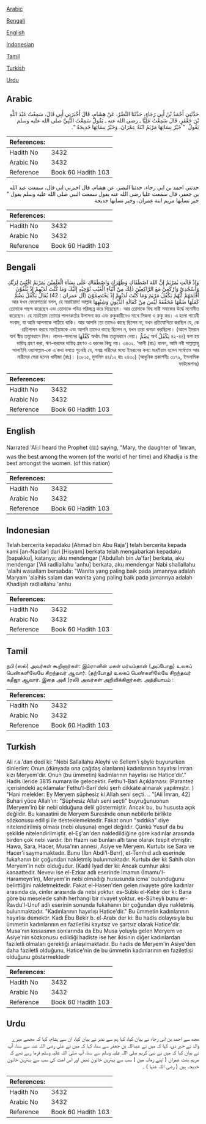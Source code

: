 [Arabic](#arabic)

[Bengali](#bengali)

[English](#english)

[Indonesian](#indonesian)

[Tamil](#tamil)

[Turkish](#turkish)

[Urdu](#urdu)

## Arabic


<div dir="rtl" lang="ar" style={{fontSize:'larger',backgroundColor:'#f8f9fa',padding:20}}>
حَدَّثَنِي أَحْمَدُ بْنُ أَبِي رَجَاءٍ، حَدَّثَنَا النَّضْرُ، عَنْ هِشَامٍ، قَالَ أَخْبَرَنِي أَبِي قَالَ، سَمِعْتُ عَبْدَ اللَّهِ بْنَ جَعْفَرٍ، قَالَ سَمِعْتُ عَلِيًّا ـ رضى الله عنه ـ يَقُولُ سَمِعْتُ النَّبِيَّ صلى الله عليه وسلم يَقُولُ ‏ "‏ خَيْرُ نِسَائِهَا مَرْيَمُ ابْنَةُ عِمْرَانَ، وَخَيْرُ نِسَائِهَا خَدِيجَةُ ‏"‏‏.‏
</div>
<div style={{backgroundColor:'#f8f9fa',padding:20, marginBottom: 10}}><table> <thead> <tr> <th>References:</th> <th></th> </tr> </thead> <tbody><tr><td>Hadith No</td><td>3432</td></tr><tr><td>Arabic No</td><td>3432</td></tr><tr><td>Reference</td><td>Book 60 Hadith 103</td></tr></tbody></table></div>


<div dir="rtl" lang="ar" style={{fontSize:'larger',backgroundColor:'#f8f9fa',padding:20}}>
حدثني احمد بن ابي رجاء، حدثنا النضر، عن هشام، قال اخبرني ابي قال، سمعت عبد الله بن جعفر، قال سمعت عليا رضى الله عنه يقول سمعت النبي صلى الله عليه وسلم يقول " خير نسايها مريم ابنة عمران، وخير نسايها خديجة
</div>
<div style={{backgroundColor:'#f8f9fa',padding:20, marginBottom: 10}}><table> <thead> <tr> <th>References:</th> <th></th> </tr> </thead> <tbody><tr><td>Hadith No</td><td>3432</td></tr><tr><td>Arabic No</td><td>3432</td></tr><tr><td>Reference</td><td>Book 60 Hadith 103</td></tr></tbody></table></div>

## Bengali


<div dir="rtl" lang="bn" style={{fontSize:'larger',backgroundColor:'#f8f9fa',padding:20}}>
وَإِذْ قَالَتِ يٰمَرْيَمُ إِنَّ اللهَ اصْطَفَاكِ وَطَهَّرَكِ وَاصْطَفَاكِ عَلٰى نِسَآءِ الْعٰلَمِيْنَ يٰمَرْيَمُ اقْنُتِيْ لِرَبِّكِ وَاسْجُدِيْ وَارْكَعِيْ مَعَ الرَّاكِعِيْنَ ذٰلِكَ مِنْ أَنْبَآءِ الْغَيْبِ نُوْحِيْهِ إِلَيْكَ وَمَا كُنْتَ لَدَيْهِمْ إِذْ يُلْقُوْنَ أَقْلٰمَهُمْ أَيُّهُمْ يَكْفُلُ مَرْيَمَ وَمَا كُنْتَ لَدَيْهِمْ إِذْ يَخْتَصِمُوْنَ (آل عمران : 42) يُقَالُ يَكْفُلُ يَضُمُّ كَفَلَهَا ضَمَّهَا مُخَفَّفَةً لَيْسَ مِنْ كَفَالَةِ الدُّيُونِ وَشِبْهِهَا আর যখন ফেরেশতারা বলল, হে মারইয়াম! আল্লাহ তোমাকে পছন্দ করেছেন এবং তোমাকে পবিত্র পরিচ্ছন্ন করে দিয়েছেন। আর তোমাকে বিশ্ব নারী সমাজের উর্দ্ধে মনোনীত করেছেন। হে মারইয়াম তোমার পালনকর্তার উপাসনা কর এবং রুকুকারীদেও সাথে সিজদা ও রুকু কর। এ হলো গায়েবী সংবাদ, যা আমি আপনাকে পাঠিয়ে থাকি। আর আপনি তো তাদেও কাছে ছিলেন না, যখন প্রতিযোগিতা করছিল যে, কে প্রতিপালন করবে মারইয়ামকে এবং আপনি তাদেও কাছে ছিলেন ন, যখন তারা ঝগড়া করছিলো। (আলে ইমরান ৪২-৪৪) বলা হয় يَكْفُلُ অর্থ يَضُمُّ অর্থাৎ নিজ তত্ত্বাবধানে নেয়া। كَفَّلَهَا অর্থ স্বীয় তত্ত্বাবধানে নিল। লালন-পালনের দায়িত্ব গ্রহণ করা, ঋণ-করযের দায়িত্ব গ্রহণও এ ধরনের কিছু নয়। ৩৪৩২. ‘আলী (রাঃ) বলেন, আমি নবী সাল্লাল্লাহু আলাইহি ওয়াসাল্লাম-কে এ কথা বলতে শুনেছি যে, সমগ্র নারীদের মধ্যে ইমরানের কন্যা মারইয়াম হলেন সর্বোত্তম আর নারীদের সেরা হলেন খাদীজা (রাঃ)। (৩৮১৫, মুসলিম ৪৪/১২ হাঃ ২৪৩০) (আধুনিক প্রকাশনীঃ ৩১৭৯, ইসলামিক ফাউন্ডেশনঃ)
</div>
<div style={{backgroundColor:'#f8f9fa',padding:20, marginBottom: 10}}><table> <thead> <tr> <th>References:</th> <th></th> </tr> </thead> <tbody><tr><td>Hadith No</td><td>3432</td></tr><tr><td>Arabic No</td><td>3432</td></tr><tr><td>Reference</td><td>Book 60 Hadith 103</td></tr></tbody></table></div>

## English


<div dir="ltr" lang="en" style={{fontSize:'larger',backgroundColor:'#f8f9fa',padding:20}}>
Narrated 'Ali:I heard the Prophet (ﷺ) saying, "Mary, the daughter of 'Imran, was the best among the women (of the world of her time) and Khadija is the best amongst the women. (of this nation)
</div>
<div style={{backgroundColor:'#f8f9fa',padding:20, marginBottom: 10}}><table> <thead> <tr> <th>References:</th> <th></th> </tr> </thead> <tbody><tr><td>Hadith No</td><td>3432</td></tr><tr><td>Arabic No</td><td>3432</td></tr><tr><td>Reference</td><td>Book 60 Hadith 103</td></tr></tbody></table></div>

## Indonesian


<div dir="ltr" lang="id" style={{fontSize:'larger',backgroundColor:'#f8f9fa',padding:20}}>
Telah bercerita kepadaku [Ahmad bin Abu Raja'] telah bercerita kepada kami [an-Nadlar] dari [Hisyam] berkata telah mengabarkan kepadaku [bapakku], katanya; aku mendengar ['Abdullah bin Ja'far] berkata, aku mendengar ['Ali radliallahu 'anhu] berkata, aku mendengar Nabi shallallahu 'alaihi wasallam bersabda: "Wanita yang paling baik pada jamannya adalah Maryam 'alaihis salam dan wanita yang paling baik pada jamannya adalah Khadijah radliallahu 'anhu
</div>
<div style={{backgroundColor:'#f8f9fa',padding:20, marginBottom: 10}}><table> <thead> <tr> <th>References:</th> <th></th> </tr> </thead> <tbody><tr><td>Hadith No</td><td>3432</td></tr><tr><td>Arabic No</td><td>3432</td></tr><tr><td>Reference</td><td>Book 60 Hadith 103</td></tr></tbody></table></div>

## Tamil


<div dir="ltr" lang="ta" style={{fontSize:'larger',backgroundColor:'#f8f9fa',padding:20}}>
நபி (ஸல்) அவர்கள் கூறினார்கள்: இம்ரானின் மகள் மர்யம்தான் (அப்போது) உலகப் பெண்களிலேயே சிறந்தவர் ஆவார். (தற்போது) உலகப் பெண்களிலேயே சிறந்தவர் கதீஜா ஆவார். இதை அலீ (ரலி) அவர்கள் அறிவிக்கிறார்கள். அத்தியாயம் :
</div>
<div style={{backgroundColor:'#f8f9fa',padding:20, marginBottom: 10}}><table> <thead> <tr> <th>References:</th> <th></th> </tr> </thead> <tbody><tr><td>Hadith No</td><td>3432</td></tr><tr><td>Arabic No</td><td>3432</td></tr><tr><td>Reference</td><td>Book 60 Hadith 103</td></tr></tbody></table></div>

## Turkish


<div dir="ltr" lang="tr" style={{fontSize:'larger',backgroundColor:'#f8f9fa',padding:20}}>
Ali r.a.'dan dedi ki: "Nebi Sallallahu Aleyhi ve Sellem'i şöyle buyururken dinledim: Onun (dünyada ona çağdaş olanların) kadınlarının hayırlısı İmran kızı Meryem'dir. Onun (bu ümmetin) kadınlarının hayırlısı ise Hatice'diı'." Hadis ileride 3815 numara ile gelecektir. Fethu'l-Bari Açıklaması: (Parantez içerisindeki açıklamalar Fethu'l-Bari'deki şerh dikkate alınarak yapılmıştır. ) "Hani melekler: Ey Meryem şüphesiz ki Allah seni seçti. .. "[Ali İmran, 42] Buhari yüce Allah'ın: "Şüphesiz Allah seni seçti" buyruğunuonun (Meryem'in) bir nebi olduğuna delil göstermiştir. Ancak bu, bu hususta açık değildir. Bu kanaatini de Meryem Suresinde onun nebilerle birlikte sözkonusu edilişi ile desteklemektedir. Fakat onun "sıddıka" diye nitelendirilmiş olması (nebi oluşuna) engel değildir. Çünkü Yusuf da bu şekilde nitelendirilmiştir. el-Eş'arı'den nakledildiğine göre kadınlar arasında birden çok nebi vardır. İbn Hazm ise bunları altı tane olarak tespit etmiştir: Hawa, Sara, Hacer, Musa'nın annesi, Asiye ve Meryem. Kurtubı ise Sara ve Hacer'i saymamaktadır. Bunu (İbn Abdi'l-Berr), et-Temhıd adlı eserinde fukahanın bir çoğundan nakletmiş bulunmaktadır. Kurtubı der ki: Sahih olan Meryem'in nebi olduğudur. (Kadı) Iyad der ki: Ancak cumhur aksi kanaattedir. Nevevı ise el-Ezkar adlı eserinde İmamın (İmamu'l-Harameyn'in), Meryem'in nebi olmadığı hususunda icma' bulunduğunu belirttiğini nakletmektedir. Fakat el-Hasen'den gelen rivayete göre kadınlar arasında da, cinler arasında da nebi yoktur. es-Sübkı el-Kebir der ki: Bana göre bu meselede sahih herhangi bir rivayet yoktur. es-Süheylı bunu er-Ravdu'l-Unuf adlı eserinin sonunda fukahanın bir çoğundan diye nakletmiş bulunmaktadır. "Kadınlarının hayırlısı Hatice'dir." Bu ümmetin kadınlarının hayırlısı demektir. Kadı Ebu Bekir b. el-Arabı der ki: Bu hadis dolayısıyla bu ümmetin kadınlarının en faziletlisi kayıtsız ve şartsız olarak Hatice'dir. Musa'nın kıssasının sonlarında da Ebu Musa yoluyla gelen Meryem ve Asiye'nin sözkonusu edildiği hadiste ise her ikisinin diğer kadınlardan faziletli olmaları gerektiği anlaşılmaktadır. Bu hadis de Meryem'in Asiye'den daha faziletli olduğunu, Hatice'nin de bu ümmetin kadınlarının en faziletlisi olduğunu göstermektedir
</div>
<div style={{backgroundColor:'#f8f9fa',padding:20, marginBottom: 10}}><table> <thead> <tr> <th>References:</th> <th></th> </tr> </thead> <tbody><tr><td>Hadith No</td><td>3432</td></tr><tr><td>Arabic No</td><td>3432</td></tr><tr><td>Reference</td><td>Book 60 Hadith 103</td></tr></tbody></table></div>

## Urdu


<div dir="rtl" lang="ur" style={{fontSize:'larger',backgroundColor:'#f8f9fa',padding:20}}>
مجھ سے احمد بن ابی رجاء نے بیان کیا، کہا ہم سے نضر نے بیان کیا، ان سے ہشام، کہا کہ مجھے میرے والد نے خبر دی، کہا کہ میں نے عبداللہ بن جعفر سے سنا، کہا کہ میں نے علی رضی اللہ عنہ سے سنا، آپ نے بیان کیا کہ میں نے نبی کریم صلی اللہ علیہ وسلم سے سنا، آپ صلی اللہ علیہ وسلم فرما رہے تھے کہ مریم بنت عمران ( اپنے زمانہ میں ) سب سے بہترین خاتون تھیں اور اس امت کی سب سے بہترین خاتون خدیجہ ہیں ( رضی اللہ عنہا ) ۔
</div>
<div style={{backgroundColor:'#f8f9fa',padding:20, marginBottom: 10}}><table> <thead> <tr> <th>References:</th> <th></th> </tr> </thead> <tbody><tr><td>Hadith No</td><td>3432</td></tr><tr><td>Arabic No</td><td>3432</td></tr><tr><td>Reference</td><td>Book 60 Hadith 103</td></tr></tbody></table></div>
